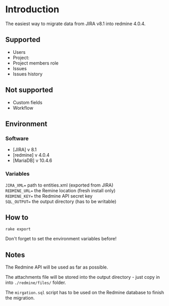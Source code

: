 # Introduction
The easiest way to migrate data from JIRA v8.1 into redmine 4.0.4.

## Supported

- Users
- Project:
- Project members role
- Issues
- Issues history

## Not supported

- Custom fields
- Workflow

## Environment

### Software
* [JIRA] v 8.1
* [redmine] v 4.0.4
* [MariaDB] v 10.4.6

### Variables

`JIRA_XML=` path to entities.xml (exported from JIRA)  
`REDMINE_URL=` the Remine location (fresh install only)  
`REDMINE_KEY=` the Redmine API secret key  
`SQL_OUTPUT=` the output directory  (has to be writable)

## How to

```
rake export
```

Don't forget to set the environment variables before!

## Notes

The Redmine API will be used as far as possible.

The attachments file will be stored into the output directory - just copy in into `./redmine/files/` folder.

The `mirgation.sql` script has to be used on the Redmine database to finish the migration.
